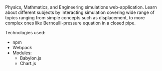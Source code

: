 Physics, Mathmatics, and Engineering simulations web-application. Learn about different subjects by interacting simulation covering wide range of topics ranging from simple concepts such as displacement, to more complex ones like Bernoulli-pressure equation in a closed pipe.

Technologies used:

- npm
- Webpack
- Modules:
  - Babylon.js
  - Chart.js
